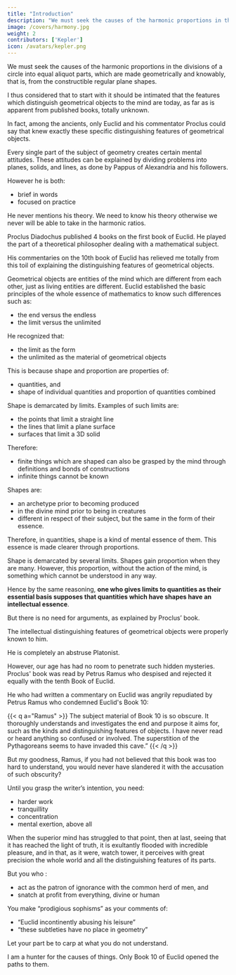 ```yaml
---
title: "Introduction"
description: "We must seek the causes of the harmonic proportions in the divisions of a circle into equal aliquot parts, which are made geometrically"
image: /covers/harmony.jpg
weight: 2
contributors: ['Kepler']
icon: /avatars/kepler.png
---
```




We must seek the causes of the harmonic proportions in the divisions of a circle into equal aliquot parts, which are made geometrically and knowably, that is, from the constructible regular plane shapes. 

I thus considered that to start with it should be intimated that the features which distinguish geometrical objects to the mind are today, as far as is apparent from published books, totally unknown. 

In fact, among the ancients, only Euclid and his commentator Proclus could say that knew exactly these specific distinguishing features of geometrical objects. 

Every single part of the subject of geometry creates certain mental attitudes. These attitudes can be explained by dividing problems into planes, solids, and lines, as done by Pappus of Alexandria and his followers. 

However he is both:
- brief in words
- focused on practice

He never mentions his theory. We need to know his theory otherwise we never will be able to take in the harmonic ratios. 

Proclus Diadochus published 4 books on the first book of Euclid. He played the part of a theoretical philosopher dealing with a mathematical subject.

His commentaries on the 10th book of Euclid has relieved me totally from this toil of explaining the distinguishing features of geometrical objects.


Geometrical objects are entities of the mind which are different from each other, just as living entities are different. Euclid established the basic principles of the whole essence of mathematics to know such differences such as:
- the end versus the endless
- the limit versus the unlimited

<!-- For from the very outset it is readily apparent that those distinctions between  would have been known, since he 
 as the same which also pervade all entities and generate them all from themselves, --> 

He recognized that:
- the limit as the form
- the unlimited as the material of geometrical objects

This is because shape and proportion are properties of:
- quantities, and
- shape of individual quantities and proportion of quantities combined 

Shape is demarcated by limits. Examples of such limits are:
- the points that limit a straight line
- the lines that limit a plane surface
- surfaces that limit a 3D solid

Therefore:
- finite things which are shaped can also be grasped by the mind through definitions and bonds of constructions
- infinite things cannot be known 

Shapes are:
- an archetype prior to becoming produced
- in the divine mind prior to being in creatures
- different in respect of their subject, but the same in the form of their essence. 

Therefore, in quantities, shape is a kind of mental essence of them. This essence is made clearer through proportions.

<!-- , or understanding is their essential distinguishing feature. That is much clearer from the case of . -->

Shape is demarcated by several limits. Shapes gain proportion when they are many. However, this proportion, without the action of the mind, is something which cannot be understood in any way.

 <!-- it comes about that on account of their being plural shape partakes of proportions.  -->

Hence by the same reasoning, **one who gives limits to quantities as their essential basis supposes that quantities which have shapes have an intellectual essence**. 

But there is no need for arguments, as explained by Proclus’ book. 

The intellectual distinguishing features of geometrical objects were properly known to him. 
<!-- , although he does not make such an open and conspicuous declaration of that point as a separate thing on its own, so as to put even a dozing reader in mind of it.  -->

He is completely an abstruse Platonist. 
 <!-- swathed in most plentiful doctrines of rather  philosophy; and among them is this point, which is the single argument of this Book. -->

However, our age has had no room to penetrate such hidden mysteries. Proclus' book was read by Petrus Ramus who <!-- , but as far as the core of philosophy is concerned, it was  --> despised and rejected it equally with the tenth Book of Euclid.

He who had written a commentary on Euclid was angrily repudiated by Petrus Ramus who condemned Euclid's Book 10:
<!-- and instructed ’ to lose his voice, as if he had written a defense for him.  -->

<!-- The unjust and peevish anger of a hostile critic turns against Euclid as if he were on criticism trial: the tenth Book of Euclid  -->
<!-- was condemned to the atrocious sentence of not being read, though if it were read and understood it could
lay bare the secrets of philosophy. -->

<!-- Read the words of Ramus, than which he has never uttered anything more unworthy of Ramus. (ScholaeMathematicae {MathematicalSchools), Book 21.)  -->

 <!-- in literature or the arts — obscurity, I mean, not for the understanding of what Euclid is saying (for that may be quite clear to the unlearned and unlettered if they pay attention to it, that is only what is there and what is present in the text)  -->

{{< q a="Ramus" >}}
The subject material of Book 10 is so obscure. It thoroughly understands and investigates the end and purpose it aims for, such as the kinds and distinguishing features of objects. I have never read or heard anything so confused or involved. The superstition of the Pythagoreans seems to have invaded this cave.”
{{< /q >}}

But my goodness, Ramus, if you had not believed that this book was too hard to understand, you would never have slandered it with the accusation of such obscurity? 

Until you grasp the writer’s intention, you need:
- harder work
- tranquillity
- concentration
- mental exertion, above all

When the superior mind has struggled to that point, then at last, seeing that it has reached the light of truth, it is exultantly flooded with incredible pleasure, and in that, as it were, watch tower, it perceives with great precision the
whole world and all the distinguishing features of its parts. 

But you who :
- act as the patron of ignorance with the common herd of men, and
- snatch at profit from everything, divine or human

You make “prodigious sophisms” as your comments of:
- “Euclid incontinently abusing his leisure” 
- “these subtleties have no place in geometry” 

Let your part be to carp at what you do not understand.

I am a hunter for the causes of things. Only Book 10 of Euclid opened the paths to them.
